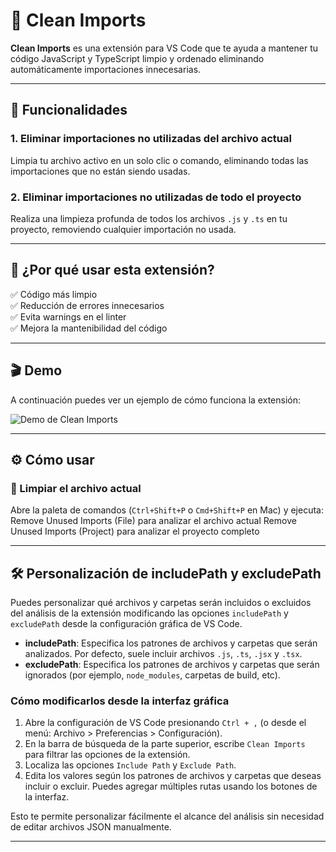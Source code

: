 # 🧹 Clean Imports

**Clean Imports** es una extensión para VS Code que te ayuda a mantener tu código JavaScript y TypeScript limpio y ordenado eliminando automáticamente importaciones innecesarias.

---

## 🚀 Funcionalidades

### 1. Eliminar importaciones no utilizadas del archivo actual
Limpia tu archivo activo en un solo clic o comando, eliminando todas las importaciones que no están siendo usadas.

### 2. Eliminar importaciones no utilizadas de todo el proyecto
Realiza una limpieza profunda de todos los archivos `.js` y `.ts` en tu proyecto, removiendo cualquier importación no usada.

---

## 🧠 ¿Por qué usar esta extensión?

✅ Código más limpio  
✅ Reducción de errores innecesarios  
✅ Evita warnings en el linter  
✅ Mejora la mantenibilidad del código

---

## 🎬 Demo

A continuación puedes ver un ejemplo de cómo funciona la extensión:

![Demo de Clean Imports](https://kknyohzhzbexjimhcwed.supabase.co/storage/v1/object/sign/extension/clean_imports_demo-ezgif.com-video-to-gif-converter.gif?token=eyJhbGciOiJIUzI1NiIsInR5cCI6IkpXVCIsImtpZCI6InN0b3JhZ2UtdXJsLXNpZ25pbmcta2V5Xzg5NTNlMDVkLWIzZDgtNGFjNi04MmRlLTUxYmYxMzI5Njg2NCJ9.eyJ1cmwiOiJleHRlbnNpb24vY2xlYW5faW1wb3J0c19kZW1vLWV6Z2lmLmNvbS12aWRlby10by1naWYtY29udmVydGVyLmdpZiIsImlhdCI6MTc0NzAyMjA3MCwiZXhwIjoxNzc4NTU4MDcwfQ.LUUAozlVpcKCbXR03pO5KzFhwjnM2G-oLODRdXqCmWo)

---

## ⚙️ Cómo usar

### 📄 Limpiar el archivo actual

Abre la paleta de comandos (`Ctrl+Shift+P` o `Cmd+Shift+P` en Mac) y ejecuta:
Remove Unused Imports (File) para analizar el archivo actual
Remove Unused Imports (Project) para analizar el proyecto completo

---

## 🛠️ Personalización de includePath y excludePath

Puedes personalizar qué archivos y carpetas serán incluidos o excluidos del análisis de la extensión modificando las opciones `includePath` y `excludePath` desde la configuración gráfica de VS Code.

- **includePath**: Especifica los patrones de archivos y carpetas que serán analizados. Por defecto, suele incluir archivos `.js`, `.ts`, `.jsx` y `.tsx`.
- **excludePath**: Especifica los patrones de archivos y carpetas que serán ignorados (por ejemplo, `node_modules`, carpetas de build, etc).

### Cómo modificarlos desde la interfaz gráfica

1. Abre la configuración de VS Code presionando `Ctrl + ,` (o desde el menú: Archivo > Preferencias > Configuración).
2. En la barra de búsqueda de la parte superior, escribe `Clean Imports` para filtrar las opciones de la extensión.
3. Localiza las opciones `Include Path` y `Exclude Path`.
4. Edita los valores según los patrones de archivos y carpetas que deseas incluir o excluir. Puedes agregar múltiples rutas usando los botones de la interfaz.

Esto te permite personalizar fácilmente el alcance del análisis sin necesidad de editar archivos JSON manualmente.

---


